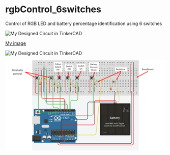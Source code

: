 # rgbControl_6switches

Control of RGB LED and battery percentage identification using 6 switches

![My Designed Circuit in TinkerCAD](/relative/rgbControl_6switches/images/ckt_diagram.png?raw=true "Optional Title")

[My image](WittyDimension.github.com/rgbControl_6switches/images/ckt_diagram.png)

![My Designed Circuit in TinkerCAD](https://github.com/WittyDimension/rgbControl_6switches/blob/images/image.jpg?raw=true)

[![My Designed Circuit in TinkerCAD](https://github.com/WittyDimension/rgbControl_6switches/raw/master/images/ckt_diagram.png)](#features)
